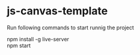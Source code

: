 # js-canvas-template

Run following commands to start runnig the project

npm install -g live-server <br>
npm start

